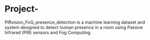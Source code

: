 # Project-
PIRvision_FoG_presence_detection is a machine learning dataset and system designed to detect human presence in a room using Passive Infrared (PIR) sensors and Fog Computing.
